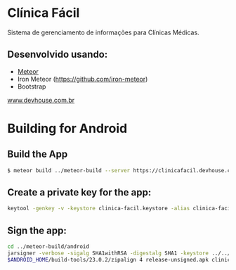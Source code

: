 # Clínica Fácil
Sistema de gerenciamento de informações para Clínicas Médicas.

## Desenvolvido usando:
* [Meteor](https://www.meteor.com/)
* Iron Meteor (https://github.com/iron-meteor)
* Bootstrap

www.devhouse.com.br

# Building for Android

## Build the App
```sh
$ meteor build ../meteor-build --server https://clinicafacil.devhouse.com.br --mobile-settings mobile-config.json
```

## Create a private key for the app:
```sh
keytool -genkey -v -keystore clinica-facil.keystore -alias clinica-facil -keyalg RSA -keysize 2048 -validity 10000
```

## Sign the app:
```sh
cd ../meteor-build/android
jarsigner -verbose -sigalg SHA1withRSA -digestalg SHA1 -keystore ../../clinica-facil.keystore release-unsigned.apk clinica-facil
$ANDROID_HOME/build-tools/23.0.2/zipalign 4 release-unsigned.apk clinica-facil.apk
```